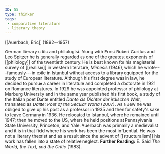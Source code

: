 ```yaml
---
ID: 55
type: thinker
tags: 
 - comparative literature
 - literary theory
---
```


[[Auerbach, Eric]] 
(1892--1957)


German literary critic and philologist. Along with Ernst Robert Curtius
and Leo Spitzer he is generally regarded as one of the greatest
exponents of [[philology]] of
the twentieth century. He is best known for his magisterial survey of
[[realism]] in western
literature, *Mimesis* (1946), which he wrote---famously---in exile in
Istanbul without access to a library equipped for the study of European
literature. Although his first degree was in law, he decided to pursue a
career in literature and completed a doctorate in 1921 on Romance
literatures. In 1929 he was appointed professor of philology at Marburg
University and in the same year published his first book, a study of the
Italian poet Dante entitled *Dante als Dichter der irdischen Welt*,
translated as *Dante: Poet of the Secular World* (2007). As a Jew he was
obliged to give up his post as a professor in 1935 and then for safety's
sake to leave Germany in 1936. He relocated to Istanbul, where he
remained until 1947; then he moved to the US, where he held positions at
Pennsylvania State University, Princeton, and Yale. Auerbach was
primarily a medievalist and it is in that field where his work has been
the most influential. He was not a literary theorist and as a result
since the advent of
[[structuralism]] his work
has fallen into a state of relative neglect.
**Further Reading:** E. Said *The World, the Text, and the Critic*
(1983).
